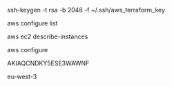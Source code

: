 ssh-keygen -t rsa -b 2048 -f ~/.ssh/aws_terraform_key


aws configure list

aws ec2 describe-instances

aws configure 

AKIAQCNDKY5ESE3WAWNF

eu-west-3